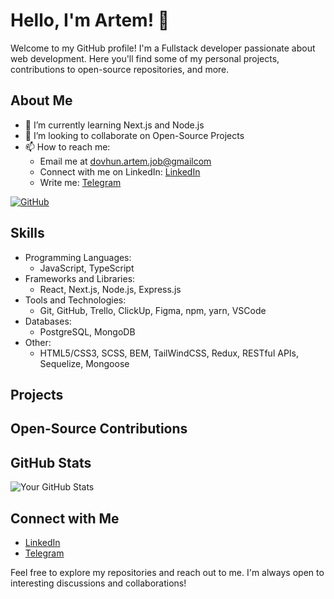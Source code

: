 # Hello, I'm Artem! 👋

Welcome to my GitHub profile! I'm a Fullstack developer passionate about web development. Here you'll find some of my personal projects, contributions to open-source repositories, and more.

## About Me

- 🌱 I’m currently learning Next.js and Node.js
- 👯 I’m looking to collaborate on Open-Source Projects
- 📫 How to reach me: 
  - Email me at [dovhun.artem.job@gmailcom](mailto:dovhun.artem.job@gmailcom)
  - Connect with me on LinkedIn: [LinkedIn](https://www.linkedin.com/in/dovhun-artem/)
  - Write me: [Telegram](https://t.me/gretoq)

[![GitHub](https://example.com/button-image.png)](https://github.com/your-username)

## Skills

- Programming Languages:
  - JavaScript, TypeScript
- Frameworks and Libraries: 
  - React, Next.js, Node.js, Express.js
- Tools and Technologies: 
  - Git, GitHub, Trello, ClickUp, Figma, npm, yarn, VSCode
- Databases:
  - PostgreSQL, MongoDB
- Other:
  - HTML5/CSS3, SCSS, BEM, TailWindCSS, Redux, RESTful APIs, Sequelize, Mongoose

## Projects

<!-- - [Project 1]: Brief description or tagline -->

## Open-Source Contributions

<!-- - [Repository 1]: Brief description or tagline -->

## GitHub Stats

![Your GitHub Stats](https://github-readme-stats.vercel.app/api?username=gretoq&show_icons=true&theme=dark)

## Connect with Me

- [LinkedIn](https://www.linkedin.com/in/dovhun-artem/)
- [Telegram](https://t.me/gretoq)

Feel free to explore my repositories and reach out to me. I'm always open to interesting discussions and collaborations!
